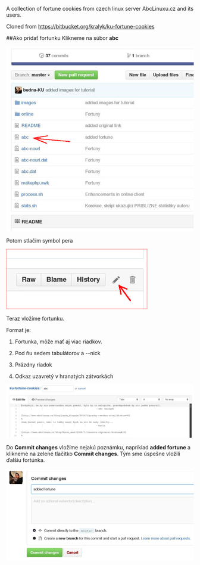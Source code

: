 A collection of fortune cookies from czech linux server AbcLinuxu.cz and its users.

Cloned from https://bitbucket.org/kralyk/ku-fortune-cookies

##Ako pridať fortunku
Klikneme na súbor **abc**

![IceWM desktop](https://raw.githubusercontent.com/KERNELULTRAS/ku-fortune-cookies/master/images/kuf0.jpg)

Potom stlačím symbol pera

![IceWM desktop](https://raw.githubusercontent.com/KERNELULTRAS/ku-fortune-cookies/master/images/kuf1.jpg)

Teraz vložíme fortunku.

Format je:

1. Fortunka, môže mať aj viac riadkov.

2. Pod ňu sedem tabulátorov a --nick

3. Prázdny riadok

4. Odkaz uzavretý v hranatých zátvorkách

![IceWM desktop](https://raw.githubusercontent.com/KERNELULTRAS/ku-fortune-cookies/master/images/kuf2.jpg)

Do **Commit changes** vložíme nejakú poznámku, napríklad **added fortune** a klikneme na zelené tlačítko **Commit changes**.
Tým sme úspešne vložili ďalšiu fortúnka.

![IceWM desktop](https://raw.githubusercontent.com/KERNELULTRAS/ku-fortune-cookies/master/images/kuf3.jpg)
